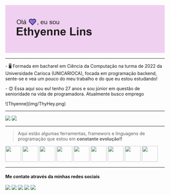 


![Thyenneheader](img/header.png)


_________________________________________________________________________________________________________________________________________________________________________________

<div><div><p> - 🖥 Formada em bacharel em Ciência da Computação na turma de 2022 da Universidade Carioca (UNICARIOCA), focada em programação backend, sente-se e vea um pouco do meu trabalho e do que eu estou estudando!</p>
<p> - 😊 Essa aqui sou eu! tenho 27 anos e sou júnior em questão de senioridade na vida de programadora. Atualmente busco emprego </p> </div>
![Thyenne](img/ThyHey.png) </div>


_________________________________________________________________________________________________________________________________________________________________________________

<div>
<img loading="lazy" height="180em" src="https://github-readme-stats.vercel.app/api/top-langs/?username=thyenne&layout=compact&langs_count=7&theme=dracula"/>
<img loading="lazy" height="180em" src="https://github-readme-stats.vercel.app/api?username=thyenne&show_icons=true&theme=dracula&include_all_commits=true&count_private=true"/>
</div>

_________________________________________________________________________________________________________________________________________________________________________________

>  Aqui estão algumas ferramentas, framewors e linguagens de programação que estou em **constante evolução!!**


<div>
<img src="https://cdn.jsdelivr.net/gh/devicons/devicon@latest/icons/mysql/mysql-plain-wordmark.svg" width="50" height="50"/>
<img src="https://cdn.jsdelivr.net/gh/devicons/devicon@latest/icons/html5/html5-plain.svg" width="50" height="50"/>
<img src="https://cdn.jsdelivr.net/gh/devicons/devicon@latest/icons/css3/css3-plain.svg" width="50" height="50"/>
<img src="https://cdn.jsdelivr.net/gh/devicons/devicon@latest/icons/bootstrap/bootstrap-original.svg" width="50" height="50"/>
<img src="https://cdn.jsdelivr.net/gh/devicons/devicon@latest/icons/materialui/materialui-original.svg" width="50" height="50"/>
<img src="https://cdn.jsdelivr.net/gh/devicons/devicon@latest/icons/wordpress/wordpress-plain-wordmark.svg" width="50" height="50"/>
<img src="https://cdn.jsdelivr.net/gh/devicons/devicon@latest/icons/nodejs/nodejs-original-wordmark.svg" width="50" height="50"/>
<img src="https://cdn.jsdelivr.net/gh/devicons/devicon@latest/icons/cplusplus/cplusplus-plain.svg" width="50" height="50"/>
<img src="https://cdn.jsdelivr.net/gh/devicons/devicon@latest/icons/csharp/csharp-plain.svg" width="50" height="50"/>                    
</div>      
        

          
_________________________________________________________________________________________________________________________________________________________________________________          


#### Me contate através da minhas redes sociais 

<a href="https://www.youtube.com/@Thyennex" target="_blank"><img loading="lazy" src="https://img.shields.io/badge/YouTube-FF0000?style=for-the-badge&logo=youtube&logoColor=white" target="_blank"></a>
<a href="https://instagram.com/Thyennex" target="_blank"><img loading="lazy" src="https://img.shields.io/badge/-Instagram-%23E4405F?style=for-the-badge&logo=instagram&logoColor=white" target="_blank"></a>
<a href="https://www.twitch.tv/thyennex" target="_blank"><img loading="lazy" src="https://img.shields.io/badge/Twitch-9146FF?style=for-the-badge&logo=twitch&logoColor=white" target="_blank"></a>
<a href = "mailto:linssalles@gmail.com"><img loading="lazy" src="https://img.shields.io/badge/Gmail-D14836?style=for-the-badge&logo=gmail&logoColor=white" target="_blank"></a>
<a href="https://www.linkedin.com/in/ethyennelins/" target="_blank"><img loading="lazy" src="https://img.shields.io/badge/-LinkedIn-%230077B5?style=for-the-badge&logo=linkedin&logoColor=white" target="_blank"></a>   

